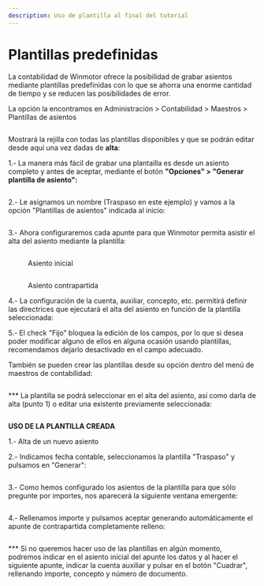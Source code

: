 ```yaml
---
description: Uso de plantilla al final del tutorial
---
```


# Plantillas predefinidas

La contabilidad de Winmotor ofrece la posibilidad de grabar asientos mediante plantillas predefinidas con lo que se ahorra una enorme cantidad de tiempo y se reducen las posibilidades de error.

La opción la encontramos en Administración > Contabilidad > Maestros > Plantillas de asientos

<figure><img src="../.gitbook/assets/imagen (2) (1) (1) (2) (1).png" alt=""><figcaption></figcaption></figure>

Mostrará la rejilla con todas las plantillas disponibles y que se podrán editar desde aquí una vez dadas de **alta**:

1.- La manera más fácil de grabar una plantailla es desde un asiento completo y antes de aceptar, mediante el botón **"Opciones" > "Generar plantilla de asiento":**

<figure><img src="../.gitbook/assets/imagen (124).png" alt=""><figcaption></figcaption></figure>

2.- Le asignamos un nombre (Traspaso en este ejemplo) y vamos a la opción "Plantillas de asientos" indicada al inicio:

<figure><img src="../.gitbook/assets/imagen (1) (1) (3) (1).png" alt=""><figcaption></figcaption></figure>

3.- Ahora configuraremos cada apunte para que Winmotor permita asistir el alta del asiento mediante la plantilla:

<figure><img src="../.gitbook/assets/imagen (6) (1) (1) (2).png" alt=""><figcaption><p>Asiento inicial</p></figcaption></figure>

<figure><img src="../.gitbook/assets/imagen (26) (3).png" alt=""><figcaption><p>Asiento contrapartida</p></figcaption></figure>

4.- La configuración de la cuenta, auxiliar, concepto, etc. permitirá definir las directrices que ejecutará el alta del asiento en función de la plantilla seleccionada:

5.- El check "Fijo" bloquea la edición de los campos, por lo que si desea poder modificar alguno de ellos en alguna ocasión usando plantillas, recomendamos dejarlo desactivado en el campo adecuado.

También se pueden crear las plantillas desde su opción dentro del menú de maestros de contabilidad:

<figure><img src="../.gitbook/assets/imagen (2) (1) (2) (1) (1).png" alt=""><figcaption></figcaption></figure>

\*\*\* La plantilla se podrá seleccionar en el alta del asiento, así como darla de alta (punto 1) o editar una existente previamente seleccionada:

<figure><img src="../.gitbook/assets/imagen (108) (4).png" alt=""><figcaption></figcaption></figure>

**USO DE LA PLANTILLA CREADA**

1.- Alta de un nuevo asiento

2.- Indicamos fecha contable, seleccionamos la plantilla "Traspaso" y pulsamos en "Generar":

<figure><img src="../.gitbook/assets/imagen (3) (1) (3).png" alt=""><figcaption></figcaption></figure>

3.- Como hemos configurado los asientos de la plantilla para que sólo pregunte por importes, nos aparecerá la siguiente ventana emergente:

<figure><img src="../.gitbook/assets/imagen (2) (2) (3).png" alt=""><figcaption></figcaption></figure>

4.- Rellenamos importe y pulsamos aceptar generando automáticamente el apunte de contrapartida completamente relleno:

<figure><img src="../.gitbook/assets/imagen (1) (4) (1).png" alt=""><figcaption></figcaption></figure>

\*\*\* Si no queremos hacer uso de las plantillas en algún momento, podremos indicar en el asiento inicial del apunte los datos y al hacer el siguiente apunte, indicar la cuenta auxiliar y pulsar en el botón "Cuadrar", rellenando importe, concepto y número de documento.
